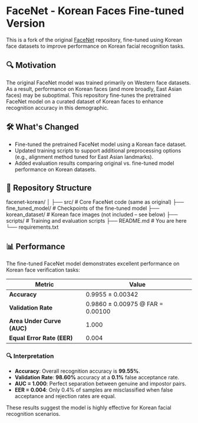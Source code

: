 # FaceNet - Korean Faces Fine-tuned Version

This is a fork of the original [FaceNet](https://github.com/davidsandberg/facenet) repository, fine-tuned using Korean face datasets to improve performance on Korean facial recognition tasks.

## 🔍 Motivation

The original FaceNet model was trained primarily on Western face datasets. As a result, performance on Korean faces (and more broadly, East Asian faces) may be suboptimal. This repository fine-tunes the pretrained FaceNet model on a curated dataset of Korean faces to enhance recognition accuracy in this demographic.

## 🛠️ What's Changed

- Fine-tuned the pretrained FaceNet model using a Korean face dataset.
- Updated training scripts to support additional preprocessing options (e.g., alignment method tuned for East Asian landmarks).
- Added evaluation results comparing original vs. fine-tuned model performance on Korean datasets.

## 📂 Repository Structure
facenet-korean/
│
├── src/ # Core FaceNet code (same as original)
├── fine_tuned_model/ # Checkpoints of the fine-tuned model
├── korean_dataset/ # Korean face images (not included – see below)
├── scripts/ # Training and evaluation scripts
├── README.md # You are here
└── requirements.txt

## 📊 Performance

The fine-tuned FaceNet model demonstrates excellent performance on Korean face verification tasks:

| **Metric**                     | **Value**                         |
|-------------------------------|-----------------------------------|
| **Accuracy**                  | 0.9955 ± 0.00342                  |
| **Validation Rate**           | 0.9860 ± 0.00975 @ FAR = 0.00100 |
| **Area Under Curve (AUC)**    | 1.000                             |
| **Equal Error Rate (EER)**    | 0.004                             |

### 🔍 Interpretation
- **Accuracy**: Overall recognition accuracy is **99.55%**.
- **Validation Rate**: **98.60%** accuracy at a **0.1%** false acceptance rate.
- **AUC = 1.000**: Perfect separation between genuine and impostor pairs.
- **EER = 0.004**: Only 0.4% of samples are misclassified when false acceptance and rejection rates are equal.

These results suggest the model is highly effective for Korean facial recognition scenarios.


